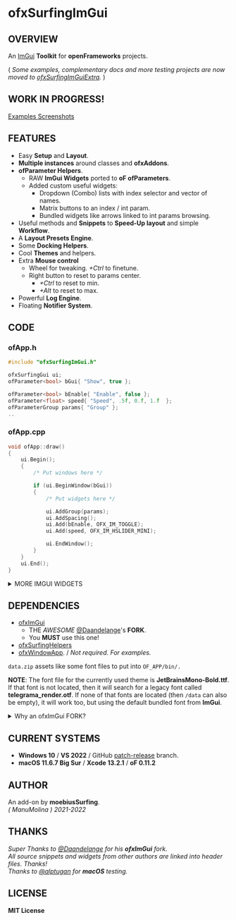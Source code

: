 ofxSurfingImGui
=============================

## OVERVIEW

An [ImGui](https://github.com/ocornut/imgui) **Toolkit** for **openFrameworks** projects.  

( _Some examples, complementary docs and more testing projects are now moved to [ofxSurfingImGuiExtra](https://github.com/moebiussurfing/ofxSurfingImGuiExtra)._ )  

## WORK IN PROGRESS!

[Examples Screenshots](https://github.com/moebiussurfing/ofxSurfingImGui/blob/a2eb866717cb829cea049fa3c4c0fd68da6ec1df/Examples/README.md)  

## FEATURES

- Easy **Setup** and **Layout**.
- **Multiple instances** around classes and **ofxAddons**.
- **ofParameter Helpers**.
  - RAW **ImGui Widgets** ported to **oF ofParameters**.
  - Added custom useful widgets: 
      - Dropdown (Combo) lists with index selector and vector of names.
      - Matrix buttons to an index / int param.
      - Bundled widgets like arrows linked to int params browsing.
- Useful methods and **Snippets** to **Speed-Up layout** and simple **Workflow**.
- A **Layout Presets Engine**.
- Some **Docking Helpers**.
- Cool **Themes** and helpers.
- Extra **Mouse control** 
  - Wheel for tweaking. _+Ctrl_ to finetune.
  - Right button to reset to params center.
    - _+Ctrl_ to reset to min.
    - _+Alt_ to reset to max.
- Powerful **Log Engine**.
- Floating **Notifier System**.
    
## CODE

### ofApp.h

```.cpp
#include "ofxSurfingImGui.h"

ofxSurfingGui ui;
ofParameter<bool> bGui{ "Show", true };

ofParameter<bool> bEnable{ "Enable", false };
ofParameter<float> speed{ "Speed", .5f, 0.f, 1.f  };
ofParameterGroup params{ "Group" };
..
```

### ofApp.cpp

```.cpp
void ofApp::draw() 
{
    ui.Begin();
    {
        /* Put windows here */

        if (ui.BeginWindow(bGui))
        {
            /* Put widgets here */

            ui.AddGroup(params);
            ui.AddSpacing();
            ui.Add(bEnable, OFX_IM_TOGGLE);
            ui.Add(speed, OFX_IM_HSLIDER_MINI);

            ui.EndWindow();
        }
    }
    ui.End();
}
```

<details>
  <summary>MORE IMGUI WIDGETS</summary>
  <p>

- Big Toggles and Buttons
- Vertical and Horizontal Sliders
- Range Sliders
- Styled Knobs
- Tree folders
- Inactive, hidden or locked styles
- Floating tooltip, labels and values
- DearWidgets
- Gradient Color Designer
- Matrix Selectors
- Enum combos selectors
- Progress bars and waiting spinners
- Files Browser
- Curve Editors
- Bubbles Notifier System
- Profile plotters
  
  </p>
  </details>

## DEPENDENCIES

* [ofxImGui](https://github.com/Daandelange/ofxImGui/)  
  - THE _AWESOME_ [@Daandelange](https://github.com/Daandelange)'s **FORK**.
  - You **MUST** use this one! 
* [ofxSurfingHelpers](https://github.com/moebiussurfing/ofxSurfingHelpers)
* [ofxWindowApp](https://github.com/moebiussurfing/ofxWindowApp). / _Not required. For examples._  

`data.zip` assets like some font files to put into `OF_APP/bin/.`  

**NOTE**: The font file for the currently used theme is **JetBrainsMono-Bold.ttf**. If that font is not located, then it will search for a legacy font called **telegrama_render.otf**. If none of that fonts are located (then `/data` can also be empty), it will work too, but using the default bundled font from **ImGui**.  

<details>
  <summary>Why an ofxImGui FORK?</summary>
  <p>

- What's new on the [@Daandelange FORK](https://github.com/Daandelange/ofxImGui/) vs [legacy](https://github.com/jvcleave/ofxImGui) **ofxImGui** ? 
  
  - Multi context / instances: 
    
    - Several windows from different add-ons without colliding.  
  
  - Easy to update to future **NEW ImGui** versions.  
    Currently this fork is linked to the [develop branch](https://github.com/jvcleave/ofxImGui/tree/develop) on the original **ofxImGui** from **@jvcleave**.  
    And will be probably merged into the master branch.  
    
    </p>
    </details>

## CURRENT SYSTEMS

- **Windows 10** / **VS 2022** / GitHub [patch-release](https://github.com/openframeworks/openFrameworks/tree/patch-release) branch.  
- **macOS 11.6.7 Big Sur** / **Xcode 13.2.1** / **oF 0.11.2**

## AUTHOR

An add-on by **moebiusSurfing**.  
*( ManuMolina ) 2021-2022*  

## THANKS

_Super Thanks to [@Daandelange](https://github.com/Daandelange) for his **ofxImGui** fork._  
_All source snippets and widgets from other authors are linked into header files. Thanks!_  
_Thanks to [@alptugan](https://github.com/alptugan) for **macOS** testing._  

## LICENSE

**MIT License**
